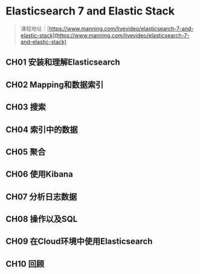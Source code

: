 # Elasticsearch 7 and Elastic Stack

> 课程地址：[https://www.manning.com/livevideo/elasticsearch-7-and-elastic-stack](https://www.manning.com/livevideo/elasticsearch-7-and-elastic-stack)

## CH01 安装和理解Elasticsearch

> 

## CH02 Mapping和数据索引

> 

## CH03 搜索

> 

## CH04 索引中的数据

> 

## CH05 聚合

> 

## CH06 使用Kibana

> 

## CH07 分析日志数据

> 

## CH08 操作以及SQL

> 

## CH09 在Cloud环境中使用Elasticsearch

> 

## CH10 回顾

> 